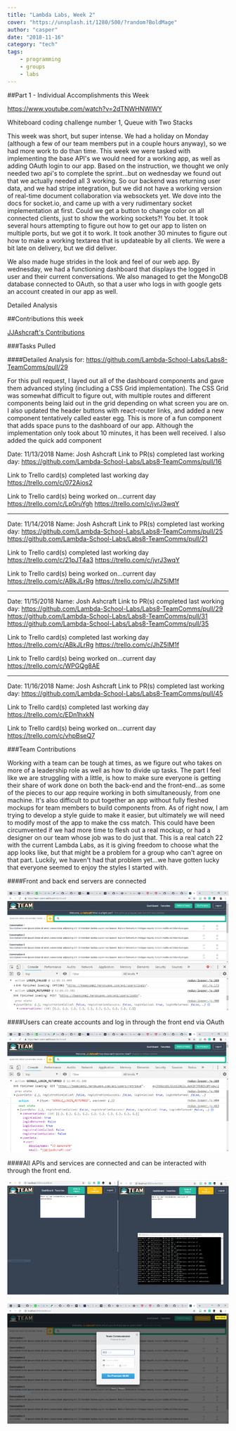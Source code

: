 ```yaml
---
title: "Lambda Labs, Week 2"
cover: "https://unsplash.it/1280/500/?random?BoldMage"
author: "casper"
date: "2018-11-16"
category: "tech"
tags:
    - programming
    - groups
    - labs
---
```


##Part 1 - Individual Accomplishments this Week

https://www.youtube.com/watch?v=2dTNWHNWlWY

Whiteboard coding challenge number 1, Queue with Two Stacks

This week was short, but super intense. We had a holiday on Monday (although a few of our team members put in a couple hours anyway), so we had more work to do than time. This week we were tasked with implementing the base API's we would need for a working app, as well as adding OAuth login to our app. Based on the instruction, we thought we only needed two api's to complete the sprint...but on wednesday we found out that we actually needed all 3 working. So our backend was returning user data, and we had stripe integration, but we did not have a working version of real-time document collaboration via websockets yet. We dove into the docs for socket.io, and came up with a very rudimentary socket implementation at first. Could we get a button to change color on all connected clients, just to show the working sockets?! You bet. It took several hours attempting to figure out how to get our app to listen on multiple ports, but we got it to work. It took another 30 minutes to figure out how to make a working textarea that is updateable by all clients. We were a bit late on delivery, but we did deliver.

We also made huge strides in the look and feel of our web app. By wednesday, we had a functioning dashboard that displays the logged in user and their current conversations. We also managed to get the MongoDB database connected to OAuth, so that a user who logs in with google gets an account created in our app as well.

Detailed Analysis

##Contributions this week

<a href="https://github.com/Lambda-School-Labs/Labs8-TeamComms/graphs/contributors"> JJAshcraft's Contributions</a>

###Tasks Pulled

####Detailed Analysis
for: https://github.com/Lambda-School-Labs/Labs8-TeamComms/pull/29

For this pull request, I layed out all of the dashboard components and gave them advanced styling (including a CSS Grid implementation).
The CSS Grid was somewhat difficult to figure out, with multiple routes and different components being laid out in the grid depending on what screen you are on. I also updated the header buttons with react-router links, and added a new component tentatively called easter egg. This is more of a fun component that adds space puns to the dashboard of our app. Although the implementation only took about 10 minutes, it has been well received. I also added the quick add component

Date:
11/13/2018
Name:
Josh Ashcraft
Link to PR(s) completed last working day:
https://github.com/Lambda-School-Labs/Labs8-TeamComms/pull/16

Link to Trello card(s) completed last working day
https://trello.com/c/072Aios2

Link to Trello card(s) being worked on...current day
https://trello.com/c/Lp0ruYgh
https://trello.com/c/jvrJ3wqY

---

Date:
11/14/2018
Name:
Josh Ashcraft
Link to PR(s) completed last working day:
https://github.com/Lambda-School-Labs/Labs8-TeamComms/pull/25
https://github.com/Lambda-School-Labs/Labs8-TeamComms/pull/21

Link to Trello card(s) completed last working day
https://trello.com/c/21pJT4a3
https://trello.com/c/jvrJ3wqY

Link to Trello card(s) being worked on...current day
https://trello.com/c/ABkJLrRg
https://trello.com/c/JhZ5IM1f

---

Date:
11/15/2018
Name:
Josh Ashcraft
Link to PR(s) completed last working day:
https://github.com/Lambda-School-Labs/Labs8-TeamComms/pull/29
https://github.com/Lambda-School-Labs/Labs8-TeamComms/pull/31
https://github.com/Lambda-School-Labs/Labs8-TeamComms/pull/35

Link to Trello card(s) completed last working day
https://trello.com/c/ABkJLrRg
https://trello.com/c/JhZ5IM1f

Link to Trello card(s) being worked on...current day
https://trello.com/c/WPGQg8AE

---

Date:
11/16/2018
Name:
Josh Ashcraft
Link to PR(s) completed last working day:
https://github.com/Lambda-School-Labs/Labs8-TeamComms/pull/45

Link to Trello card(s) completed last working day
https://trello.com/c/EDn1hxkN

Link to Trello card(s) being worked on...current day
https://trello.com/c/vhpBseQ7

###Team Contributions

Working with a team can be tough at times, as we figure out who takes on more of a leadership role as well as how to divide up tasks. The part I feel like we are struggling with a little, is how to make sure everyone is getting their share of work done on both the back-end and the front-end...as some of the pieces to our app require working in both simultaneously, from one machine. It's also difficult to put together an app without fully fleshed mockups for team members to build components from. As of right now, I am trying to develop a style guide to make it easier, but ultimately we will need to modify most of the app to make the css match. This could have been circumvented if we had more time to flesh out a real mockup, or had a designer on our team whose job was to do just that. This is a real catch 22 with the current Lambda Labs, as it is giving freedom to choose what the app looks like, but that might be a problem for a group who can't agree on that part. Luckily, we haven't had that problem yet...we have gotten lucky that everyone seemed to enjoy the styles I started with.

####Front and back end servers are connected

<img src="./week2-1.png">

####Users can create accounts and log in through the front end via OAuth

<img src="./week2-2.png">

####All APIs and services are connected and can be interacted with through the front end.

<img src="./week2-3.png">
<br/>
<br/>
<img src="./week2-4.png">
